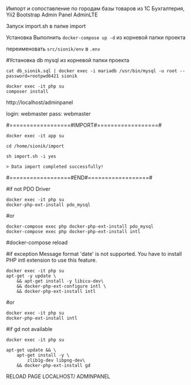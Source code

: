 Импорт и сопоставление по городам базы товаров из 1С
Бухгалтерия, Yii2 Bootstrap  Admin Panel AdminLTE

Запуск 
import.sh в папке import

Установка
Выполнить ```docker-compose up -d``` из корневой папки проекта

переименовать  ```src/sionik/env``` в ```.env```

#Установка db mysql из корневой папки проекта
```
cat db_sionik.sql | docker exec -i mariadb /usr/bin/mysql -u root --password=rootpwd6421 sionik
```
```
docker exec -it php su
composer install
```

http://localhost/adminpanel

login: webmaster
pass: webmaster

#==================#IMPORT#==================#
```
docker exec -it app su

cd /home/sionik/import

sh import.sh -i yes

> Data import completed successfully!
```
#==================#END#==================#

#if not PDO Driver
```
docker exec -it php su
docker-php-ext-install pdo_mysql
```
#or
```
docker-compose exec php docker-php-ext-install pdo_mysql
docker-compose exec php docker-php-ext-install intl
```
#docker-compose reload 

#if exception Message format 'date' is not supported. You have to install PHP intl extension to use this feature.
```
docker exec -it php su
apt-get -y update \
    && apt-get install -y libicu-dev\
    && docker-php-ext-configure intl \
    && docker-php-ext-install intl
```
#or 
```
docker exec -it php su
docker-php-ext-install intl
```
#if gd not available 
```
docker exec -it php su

apt-get update && \
    apt-get install -y \
        zlib1g-dev libpng-dev\
    && docker-php-ext-install gd
```

RELOAD PAGE LOCALHOST/ ADMINPANEL







